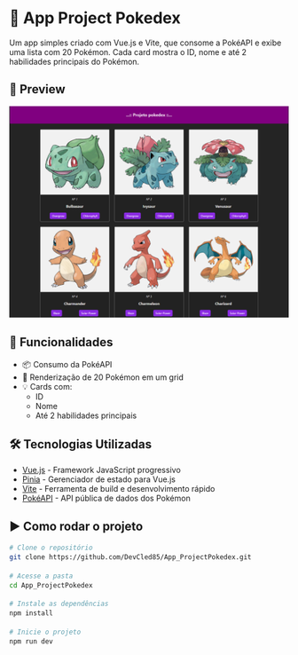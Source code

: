 # 📱 App Project Pokedex

Um app simples criado com Vue.js e Vite, que consome a PokéAPI e exibe uma lista com 20 Pokémon. Cada card mostra o ID, nome e até 2 habilidades principais do Pokémon.

## 📸 Preview

![Preview do App](./public/screenshot/screenshot.png)

## 🚀 Funcionalidades

- 📦 Consumo da PokéAPI
- 🧩 Renderização de 20 Pokémon em um grid
- 💡 Cards com:
  - ID
  - Nome
  - Até 2 habilidades principais

## 🛠️ Tecnologias Utilizadas

- [Vue.js](https://vuejs.org/) - Framework JavaScript progressivo
- [Pinia](https://pinia.vuejs.org/) - Gerenciador de estado para Vue.js
- [Vite](https://vitejs.dev/) - Ferramenta de build e desenvolvimento rápido
- [PokéAPI](https://pokeapi.co/) - API pública de dados dos Pokémon

## ▶️ Como rodar o projeto

```bash
# Clone o repositório
git clone https://github.com/DevCled85/App_ProjectPokedex.git

# Acesse a pasta
cd App_ProjectPokedex

# Instale as dependências
npm install

# Inicie o projeto
npm run dev

